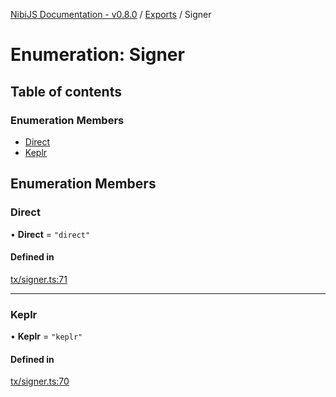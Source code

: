 [NibiJS Documentation - v0.8.0](../intro.md) / [Exports](../modules.md) / Signer

# Enumeration: Signer

## Table of contents

### Enumeration Members

- [Direct](Signer.md#direct)
- [Keplr](Signer.md#keplr)

## Enumeration Members

### Direct

• **Direct** = ``"direct"``

#### Defined in

[tx/signer.ts:71](https://github.com/NibiruChain/ts-sdk/blob/93fe1b9/packages/nibijs/src/tx/signer.ts#L71)

___

### Keplr

• **Keplr** = ``"keplr"``

#### Defined in

[tx/signer.ts:70](https://github.com/NibiruChain/ts-sdk/blob/93fe1b9/packages/nibijs/src/tx/signer.ts#L70)
